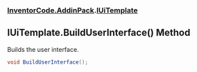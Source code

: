 ### [InventorCode\.AddinPack](InventorCode.AddinPack.md 'InventorCode\.AddinPack').[IUiTemplate](InventorCode.AddinPack.IUiTemplate.md 'InventorCode\.AddinPack\.IUiTemplate')

## IUiTemplate\.BuildUserInterface\(\) Method

Builds the user interface\.

```csharp
void BuildUserInterface();
```